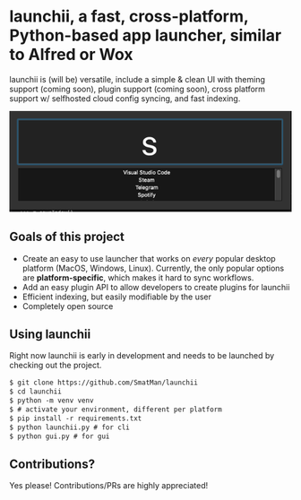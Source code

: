 # launchii, a fast, cross-platform, Python-based app launcher, similar to Alfred or Wox

launchii is (will be) versatile, include a simple & clean UI with theming support (coming soon), plugin support (coming soon), cross platform support w/ selfhosted cloud config syncing, and fast indexing.

![](https://github.com/SmatMan/launchii/blob/main/imgs/main.png)

## Goals of this project
- Create an easy to use launcher that works on *every* popular desktop platform (MacOS, Windows, Linux). Currently, the only popular options are **platform-specific**, which makes it hard to sync workflows.
- Add an easy plugin API to allow developers to create plugins for launchii
- Efficient indexing, but easily modifiable by the user
- Completely open source

## Using launchii

Right now launchii is early in development and needs to be launched by checking out the project.

```console
$ git clone https://github.com/SmatMan/launchii
$ cd launchii
$ python -m venv venv
$ # activate your environment, different per platform
$ pip install -r requirements.txt
$ python launchii.py # for cli
$ python gui.py # for gui
```

## Contributions?
Yes please! Contributions/PRs are highly appreciated!
